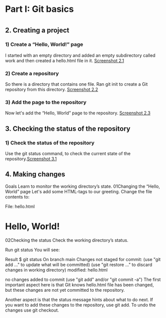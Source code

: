 <h1>Part I: Git basics<h1>
<h2>2. Creating a project</h2>
<h3>1) Create a “Hello, World!” page</h3>
<p>I started with an empty directory and added an empty subdirectory called work and then created a hello.html file in it. <a href="screenshots/2.1.png">Screenshot 2.1</a></p>

<h3>2) Create a repository</h3>
<p>So there is a directory that contains one file. Ran git init to create a Git repository from this directory. <a href="screenshots/2.2.png)">Screenshot 2.2</a></p>

<h3>3) Add the page to the repository</h3>
<p>Now let's add the “Hello, World” page to the repository. <a href="screenshots/2.3.png)">Screenshot 2.3</a></p>

<h2>3. Checking the status of the repository</h2>
<h3>1) Check the status of the repository</h3>
<p>Use the git status command, to check the current state of the repository.<a href="screenshots/3.1.png)">Screenshot 3.1</a></p>

<h2>4. Making changes</h2>
Goals
Learn to monitor the working directory’s state.
01Changing the “Hello, World” page
Let's add some HTML-tags to our greeting. Change the file contents to:

File: hello.html
<h1>Hello, World!</h1>
02Checking the status
Check the working directory’s status.

Run
git status
You will see:

Result
$ git status
On branch main
Changes not staged for commit:
  (use "git add <file>..." to update what will be committed)
  (use "git restore <file>..." to discard changes in working directory)
	modified:   hello.html

no changes added to commit (use "git add" and/or "git commit -a")
The first important aspect here is that Git knows hello.html file has been changed, but these changes are not yet committed to the repository.

Another aspect is that the status message hints about what to do next. If you want to add these changes to the repository, use git add. To undo the changes use git checkout.
